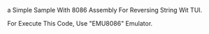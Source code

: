 a Simple Sample With 8086 Assembly For Reversing String Wit TUI.

For Execute This Code, Use "EMU8086" Emulator.
